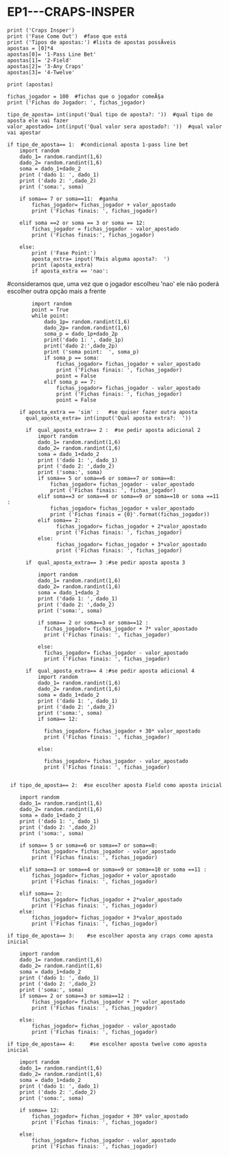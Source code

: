 # EP1---CRAPS-INSPER  
    print ('Craps Insper')  
    print ('Fase Come Out')  #fase que está
    print ('Tipos de apostas:') #lista de apostas possÃ­veis
    apostas = [0]*4
    apostas[0]= '1-Pass Line Bet'
    apostas[1]= '2-Field'
    apostas[2]= '3-Any Craps'
    apostas[3]= '4-Twelve'

    print (apostas)

    fichas_jogador = 100  #fichas que o jogador comeÃ§a
    print ('Fichas do Jogador: ', fichas_jogador)

    tipo_de_aposta= int(input('Qual tipo de aposta?: '))  #qual tipo de aposta ele vai fazer
    valor_apostado= int(input('Qual valor sera apostado?: '))  #qual valor vai apostar

    if tipo_de_aposta== 1:  #condicional aposta 1-pass line bet
        import random  
        dado_1= random.randint(1,6) 
        dado_2= random.randint(1,6)
        soma = dado_1+dado_2
        print ('dado 1: ', dado_1)
        print ('dado 2: ',dado_2)
        print ('soma:', soma)
    
        if soma== 7 or soma==11:  #ganha
            fichas_jogador= fichas_jogador + valor_apostado
            print ('Fichas finais: ', fichas_jogador)
        
        elif soma ==2 or soma == 3 or soma == 12:
            fichas_jogador = fichas_jogador - valor_apostado
            print ('Fichas finais:', fichas_jogador)
        
        else:
            print ('Fase Point:')
            aposta_extra= input('Mais alguma aposta?:  ')
            print (aposta_extra)
            if aposta_extra == 'nao': 
            
  #consideramos que, uma vez que o jogador escolheu 'nao' ele não poderá escolher outra opção mais a frente  

            import random
            point = True
            while point:
                dado_1p= random.randint(1,6)
                dado_2p= random.randint(1,6)
                soma_p = dado_1p+dado_2p
                print('dado 1: ', dado_1p)
                print('dado 2:',dado_2p)
                print ('soma point:  ', soma_p)
                if soma_p == soma:
                    fichas_jogador= fichas_jogador + valor_apostado
                    print ('Fichas finais: ', fichas_jogador)
                    point = False
                elif soma_p == 7:
                    fichas_jogador= fichas_jogador - valor_apostado
                    print ('Fichas finais: ', fichas_jogador)
                    point = False

        if aposta_extra == 'sim' :   #se quiser fazer outra aposta
          qual_aposta_extra= int(input('Qual aposta extra?:  '))
          
          if  qual_aposta_extra== 2 :  #se pedir aposta adicional 2
              import random 
              dado_1= random.randint(1,6)
              dado_2= random.randint(1,6)
              soma = dado_1+dado_2
              print ('dado 1: ', dado_1)
              print ('dado 2: ',dado_2)
              print ('soma:', soma)
              if soma== 5 or soma==6 or soma==7 or soma==8:
                  fichas_jogador= fichas_jogador - valor_apostado
                  print ('Fichas finais: ', fichas_jogador)
              elif soma==3 or soma==4 or soma==9 or soma==10 or soma ==11 :
                  fichas_jogador= fichas_jogador + valor_apostado
                  print ('Fichas finais = {0}'.format(fichas_jogador))
              elif soma== 2:
                    fichas_jogador= fichas_jogador + 2*valor_apostado
                    print ('Fichas finais: ', fichas_jogador)
              else:
                    fichas_jogador= fichas_jogador + 3*valor_apostado
                    print ('Fichas finais: ', fichas_jogador)
                    
          if  qual_aposta_extra== 3 :#se pedir aposta aposta 3
              
              import random 
              dado_1= random.randint(1,6)
              dado_2= random.randint(1,6)
              soma = dado_1+dado_2
              print ('dado 1: ', dado_1)
              print ('dado 2: ',dado_2)
              print ('soma:', soma)
              
              if soma== 2 or soma==3 or soma==12 :
                fichas_jogador= fichas_jogador + 7* valor_apostado
                print ('Fichas finais: ', fichas_jogador)
              
              else:
                fichas_jogador= fichas_jogador - valor_apostado
                print ('Fichas finais: ', fichas_jogador)
                
          if  qual_aposta_extra== 4 :#se pedir aposta adicional 4
              import random 
              dado_1= random.randint(1,6)
              dado_2= random.randint(1,6)
              soma = dado_1+dado_2
              print ('dado 1: ', dado_1)
              print ('dado 2: ',dado_2)
              print ('soma:', soma)
              if soma== 12:
                  
                fichas_jogador= fichas_jogador + 30* valor_apostado
                print ('Fichas finais: ', fichas_jogador)
                
              else:
                  
                fichas_jogador= fichas_jogador - valor_apostado
                print ('Fichas finais: ', fichas_jogador)
               
                
     if tipo_de_aposta== 2:  #se escolher aposta Field como aposta inicial

        import random 
        dado_1= random.randint(1,6)
        dado_2= random.randint(1,6)
        soma = dado_1+dado_2
        print ('dado 1: ', dado_1)
        print ('dado 2: ',dado_2)
        print ('soma:', soma)
    
        if soma== 5 or soma==6 or soma==7 or soma==8:
            fichas_jogador= fichas_jogador - valor_apostado
            print ('Fichas finais: ', fichas_jogador)
        
        elif soma==3 or soma==4 or soma==9 or soma==10 or soma ==11 :
            fichas_jogador= fichas_jogador + valor_apostado
            print ('Fichas finais: ', fichas_jogador)
        
        elif soma== 2:
            fichas_jogador= fichas_jogador + 2*valor_apostado
            print ('Fichas finais: ', fichas_jogador)
        else:
            fichas_jogador= fichas_jogador + 3*valor_apostado
            print ('Fichas finais: ', fichas_jogador)
        
    if tipo_de_aposta== 3:    #se escolher aposta any craps como aposta inicial

        import random 
        dado_1= random.randint(1,6)
        dado_2= random.randint(1,6)
        soma = dado_1+dado_2
        print ('dado 1: ', dado_1)
        print ('dado 2: ',dado_2)
        print ('soma:', soma)
        if soma== 2 or soma==3 or soma==12 :
            fichas_jogador= fichas_jogador + 7* valor_apostado
            print ('Fichas finais: ', fichas_jogador)
        
        else:
            fichas_jogador= fichas_jogador - valor_apostado
            print ('Fichas finais: ', fichas_jogador)
        
    if tipo_de_aposta== 4:     #se escolher aposta twelve como aposta inicial

        import random 
        dado_1= random.randint(1,6)
        dado_2= random.randint(1,6)
        soma = dado_1+dado_2
        print ('dado 1: ', dado_1)
        print ('dado 2: ',dado_2)
        print ('soma:', soma)
    
        if soma== 12:
            fichas_jogador= fichas_jogador + 30* valor_apostado
            print ('Fichas finais: ', fichas_jogador)
        
        else:
            fichas_jogador= fichas_jogador - valor_apostado
            print ('Fichas finais: ', fichas_jogador)
